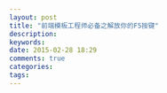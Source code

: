 ```yaml
---
layout: post
title: "前端模板工程师必备之解放你的F5按键"
description:
keywords:
date: 2015-02-28 18:29
comments: true
categories:
tags:
---
```


